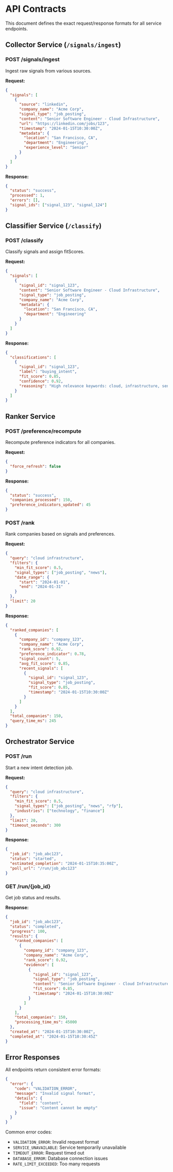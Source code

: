# API Contracts

This document defines the exact request/response formats for all service endpoints.

## Collector Service (`/signals/ingest`)

### POST /signals/ingest
Ingest raw signals from various sources.

**Request:**
```json
{
  "signals": [
    {
      "source": "linkedin",
      "company_name": "Acme Corp",
      "signal_type": "job_posting",
      "content": "Senior Software Engineer - Cloud Infrastructure",
      "url": "https://linkedin.com/jobs/123",
      "timestamp": "2024-01-15T10:30:00Z",
      "metadata": {
        "location": "San Francisco, CA",
        "department": "Engineering",
        "experience_level": "Senior"
      }
    }
  ]
}
```

**Response:**
```json
{
  "status": "success",
  "processed": 1,
  "errors": [],
  "signal_ids": ["signal_123", "signal_124"]
}
```

## Classifier Service (`/classify`)

### POST /classify
Classify signals and assign fitScores.

**Request:**
```json
{
  "signals": [
    {
      "signal_id": "signal_123",
      "content": "Senior Software Engineer - Cloud Infrastructure",
      "signal_type": "job_posting",
      "company_name": "Acme Corp",
      "metadata": {
        "location": "San Francisco, CA",
        "department": "Engineering"
      }
    }
  ]
}
```

**Response:**
```json
{
  "classifications": [
    {
      "signal_id": "signal_123",
      "label": "buying_intent",
      "fit_score": 0.85,
      "confidence": 0.92,
      "reasoning": "High relevance keywords: cloud, infrastructure, senior level"
    }
  ]
}
```

## Ranker Service

### POST /preference/recompute
Recompute preference indicators for all companies.

**Request:**
```json
{
  "force_refresh": false
}
```

**Response:**
```json
{
  "status": "success",
  "companies_processed": 150,
  "preference_indicators_updated": 45
}
```

### POST /rank
Rank companies based on signals and preferences.

**Request:**
```json
{
  "query": "cloud infrastructure",
  "filters": {
    "min_fit_score": 0.5,
    "signal_types": ["job_posting", "news"],
    "date_range": {
      "start": "2024-01-01",
      "end": "2024-01-31"
    }
  },
  "limit": 20
}
```

**Response:**
```json
{
  "ranked_companies": [
    {
      "company_id": "company_123",
      "company_name": "Acme Corp",
      "rank_score": 0.92,
      "preference_indicator": 0.78,
      "signal_count": 5,
      "avg_fit_score": 0.85,
      "recent_signals": [
        {
          "signal_id": "signal_123",
          "signal_type": "job_posting",
          "fit_score": 0.85,
          "timestamp": "2024-01-15T10:30:00Z"
        }
      ]
    }
  ],
  "total_companies": 150,
  "query_time_ms": 245
}
```

## Orchestrator Service

### POST /run
Start a new intent detection job.

**Request:**
```json
{
  "query": "cloud infrastructure",
  "filters": {
    "min_fit_score": 0.5,
    "signal_types": ["job_posting", "news", "rfp"],
    "industries": ["technology", "finance"]
  },
  "limit": 20,
  "timeout_seconds": 300
}
```

**Response:**
```json
{
  "job_id": "job_abc123",
  "status": "started",
  "estimated_completion": "2024-01-15T10:35:00Z",
  "poll_url": "/run/job_abc123"
}
```

### GET /run/{job_id}
Get job status and results.

**Response:**
```json
{
  "job_id": "job_abc123",
  "status": "completed",
  "progress": 100,
  "results": {
    "ranked_companies": [
      {
        "company_id": "company_123",
        "company_name": "Acme Corp",
        "rank_score": 0.92,
        "evidence": [
          {
            "signal_id": "signal_123",
            "signal_type": "job_posting",
            "content": "Senior Software Engineer - Cloud Infrastructure",
            "fit_score": 0.85,
            "timestamp": "2024-01-15T10:30:00Z"
          }
        ]
      }
    ],
    "total_companies": 150,
    "processing_time_ms": 45000
  },
  "created_at": "2024-01-15T10:30:00Z",
  "completed_at": "2024-01-15T10:30:45Z"
}
```

## Error Responses

All endpoints return consistent error formats:

```json
{
  "error": {
    "code": "VALIDATION_ERROR",
    "message": "Invalid signal format",
    "details": {
      "field": "content",
      "issue": "Content cannot be empty"
    }
  }
}
```

Common error codes:
- `VALIDATION_ERROR`: Invalid request format
- `SERVICE_UNAVAILABLE`: Service temporarily unavailable
- `TIMEOUT_ERROR`: Request timed out
- `DATABASE_ERROR`: Database connection issues
- `RATE_LIMIT_EXCEEDED`: Too many requests
